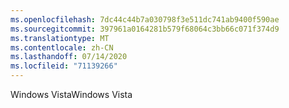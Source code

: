 ```yaml
---
ms.openlocfilehash: 7dc44c44b7a030798f3e511dc741ab9400f590ae
ms.sourcegitcommit: 397961a0164281b579f68064c3bb66c071f374d9
ms.translationtype: MT
ms.contentlocale: zh-CN
ms.lasthandoff: 07/14/2020
ms.locfileid: "71139266"
---
```

<span data-ttu-id="5f051-101">Windows Vista</span><span class="sxs-lookup"><span data-stu-id="5f051-101">Windows Vista</span></span>